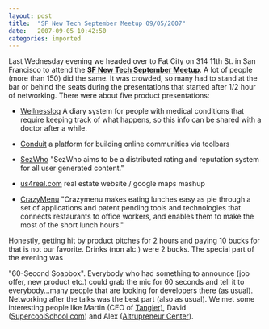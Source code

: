 ```yaml
---
layout: post
title:  "SF New Tech September Meetup 09/05/2007"
date:   2007-09-05 10:42:50
categories: imported
---
```

Last Wednesday evening we headed over to Fat City on <span class="street-address">314 11th St.</span><span class="locality"> in San Francisco to attend</span> the [**SF New Tech September Meetup**][1]<span class="locality">. A lot of people (more than 150) did the same. It was crowded, so many had to stand at the bar or behind the seats during the presentations that started after 1/2 hour of networking. </span> There were about five product presentations: 

*   <span class="truncateMe maxChars300" title="Show full description"></span>[Wellnesslog][2] A diary system for people with medical conditions that require keeping track of what happens, so this info can be shared with a doctor after a while.

*   <span class="truncateMe maxChars300" title="Show full description"></span>[Conduit][3] <span class="truncateMe maxChars300" title="Show full description">a platform for building online communities via toolbars</span>

*   <span class="truncateMe maxChars300" title="Show full description"><a href="http://www.sezwho.com/">SezWho</a> </span><span class="truncateMe maxChars300" title="Show full description">"SezWho aims to be a distributed rating and reputation system for all user generated content."</span>

*   <span class="truncateMe maxChars300" title="Show full description"><a href="http://www.us4real.com/">us4real.com</a> real estate website / google maps mashup </span>

*   <span class="truncateMe maxChars300" title="Show full description"><a href="http://www.crazymenu.com/">CrazyMenu</a> </span><span class="truncateMe maxChars300" title="Show full description">"Crazymenu makes eating lunches easy as pie through a set of applications and patent pending tools and technologies that connects restaurants to office workers, and enables them to make the most of the short lunch hours."</span>

 Honestly, getting hit by product pitches for 2 hours and paying 10 bucks for that is not our favorite. Drinks (non alc.) were 2 bucks. The special part of the evening was 

<span class="truncateMe maxChars300" title="Show full description">"60-Second Soapbox". Everybody who had something to announce (job offer, new product etc.) could grab the mic for 60 seconds and tell it to everybody...many people that are looking for developers there (as usual). </span> Networking after the talks was the best part (also as usual). We met some interesting people like Martin (CEO of [Tangler)][4], David ([SupercoolSchool.com][5]) and Alex ([Altrupreneur Center][6]).

[1]: http://newtech.meetup.com/15/calendar/6113061/
[2]: http://wellnesslog.com/
[3]: http://www.conduit.com/
[4]: http://www.tangler.com
[5]: http://supercoolschool.com/
[6]: http://www.altrupreneur.org
